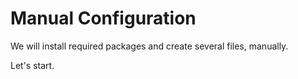 # Manual Configuration

We will install required packages and create several files, manually.

Let's start.


